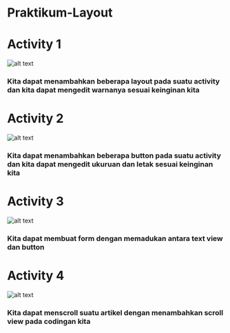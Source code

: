 # Praktikum-Layout
# Activity 1
![alt text](https://github.com/Lysander-cmd/Praktikum-Layout/blob/master/Screenshot%202022-02-17%20071310.png)
### Kita dapat menambahkan beberapa layout pada suatu activity dan kita dapat mengedit warnanya sesuai keinginan kita 
# Activity 2
![alt text](https://github.com/Lysander-cmd/Praktikum-Layout/blob/master/Screenshot%202022-02-17%20071300.png)
### Kita dapat menambahkan beberapa button pada suatu activity dan kita dapat mengedit ukuruan dan letak sesuai keinginan kita
# Activity 3
![alt text](https://github.com/Lysander-cmd/Praktikum-Layout/blob/master/Screenshot%202022-02-17%20071117.png)
### Kita dapat membuat form dengan memadukan antara text view dan button
# Activity 4
![alt text](https://github.com/Lysander-cmd/Praktikum-Layout/blob/master/Screenshot%202022-02-17%20073101.png)
### Kita dapat menscroll suatu artikel dengan menambahkan scroll view pada codingan kita
